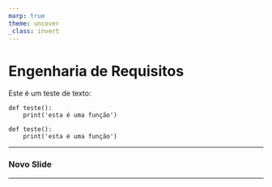 ```yaml
---
marp: true
theme: uncover
_class: invert
---
```


# Engenharia de Requisitos

Este é um teste de texto:

    def teste():
        print('esta é uma função')

    def teste():
        print('esta é uma função')
---

### <p align='left'>Novo Slide</p>





---


